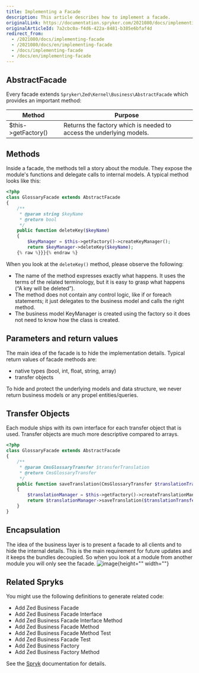 ```yaml
---
title: Implementing a Facade
description: This article describes how to implement a facade.
originalLink: https://documentation.spryker.com/2021080/docs/implementing-facade
originalArticleId: 7a2cbc0a-f4d6-422a-8481-b385e6bfaf4d
redirect_from:
  - /2021080/docs/implementing-facade
  - /2021080/docs/en/implementing-facade
  - /docs/implementing-facade
  - /docs/en/implementing-facade
---
```


## AbstractFacade

Every facade extends `Spryker\Zed\Kernel\Business\AbstractFacade` which provides an important method:

| Method              | Purpose                                                      |
| ------------------- | ------------------------------------------------------------ |
| $this->getFactory() | Returns the factory which is needed to access the underlying models. |

## Methods

Inside a facade, the methods tell a story about the module. They expose the module's functions and delegate calls to internal models. A typical method looks like this:

```php
<?php
class GlossaryFacade extends AbstractFacade
{
    /**
     * @param string $keyName
     * @return bool
     */
    public function deleteKey($keyName)
    {
        $keyManager = $this->getFactory()->createKeyManager();
        return $keyManager->deleteKey($keyName);
    {% raw %}}}{% endraw %}
```



When you look at the `deleteKey()` method, please observe the following:

* The name of the method expresses exactly what happens. It uses the terms of the related terminology, but it is easy to grasp what happens (“A key will be deleted”).
* The method does not contain any control logic, like if or foreach statements; it just delegates to the business model and calls the right method.
* The business model KeyManager is created using the factory so it does not need to know how the class is created.

## Parameters and return values

The main idea of the facade is to hide the implementation details. Typical return values of facade methods are:

* native types (bool, int, float, string, array)
* transfer objects

To hide and protect the underlying models and data structure, we never return business models or any propel entities/queries.

## Transfer Objects

Each module ships with its own interface for each transfer object that is used. Transfer objects are much more descriptive compared to arrays.

```php
<?php
class GlossaryFacade extends AbstractFacade
{
    /**
     * @param CmsGlossaryTransfer $transferTranslation
     * @return CmsGlossaryTransfer
     */
    public function saveTranslation(CmsGlossaryTransfer $translationTransfer)
    {
        $translationManager = $this->getFactory()->createTranslationManager();
        return $translationManager->saveTranslation($translationTransfer);
    }
}
```

## Encapsulation

The idea of the business layer is to present a facade to all clients and to hide the internal details. This is the main requirement for future updates and it keeps the bundles decoupled. So when you look at a module from another module you will only see the facade.
![image](https://spryker.s3.eu-central-1.amazonaws.com/docs/Developer+Guide/Zed/Business+Layer/How+to+Implement+a+Facade/facade-as-internal-api.png){height="" width=""}

## Related Spryks

You might use the following definitions to generate related code:

* Add Zed Business Facade
* Add Zed Business Facade Interface
* Add Zed Business Facade Interface Method
* Add Zed Business Facade Method
* Add Zed Business Facade Method Test
* Add Zed Business Facade Test
* Add Zed Business Factory
* Add Zed Business Factory Method

See the [Spryk](/docs/scos/dev/sdk/{{page.version}}/development-tools/spryk-code-generator.html) documentation for details.
